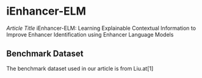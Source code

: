 # iEnhancer-ELM
_Article Title_
iEnhancer-ELM: Learning Explainable Contextual Information to Improve Enhancer Identification using Enhancer Language Models

## Benchmark Dataset
The benchmark dataset used in our article is from Liu.at[1] 
